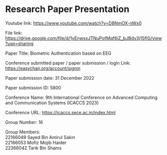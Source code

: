 
# Research Paper Presentation

Youtube link: https://www.youtube.com/watch?v=D8NmOX-nWx0

File link: https://drive.google.com/file/d/1yEnwsxJTNuPofMqf6iZ_bJBdv3j15fIG/view?usp=sharing

Paper Title:  Biometric Authentication based on EEG

Conference submitted paper / paper submission / login Link: https://easychair.org/account/signin

Paper submission date: 31 December 2022

Paper submission ID: 5800

Conference Name: 9th International Conference on Advanced Computing and Communication Systems (ICACCS 2023)

Conference URL: https://icaccs.sece.ac.in/index.html


Group Number: 16

Group Members:\
22166049 Sayed Bin Amirul Sakin\
22166053 Mofiz Mojib Haider\
22366042 Tarik Bin Shams